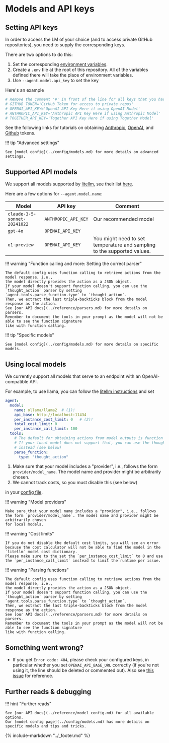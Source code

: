 # Models and API keys

## Setting API keys

In order to access the LM of your choice (and to access private GitHub repositories), you need to supply the corresponding keys.

There are two options to do this:

1. Set the corresponding [environment variables](https://www.cherryservers.com/blog/how-to-set-list-and-manage-linux-environment-variables).
2. Create a `.env` file at the root of this repository. All of the variables defined there will take the place of environment variables.
3. Use `--agent.model.api_key` to set the key

Here's an example

```bash
# Remove the comment '#' in front of the line for all keys that you have set
# GITHUB_TOKEN='GitHub Token for access to private repos'
# OPENAI_API_KEY='OpenAI API Key Here if using OpenAI Model'
# ANTHROPIC_API_KEY='Anthropic API Key Here if using Anthropic Model'
# TOGETHER_API_KEY='Together API Key Here if using Together Model'
```

See the following links for tutorials on obtaining [Anthropic](https://docs.anthropic.com/en/api/getting-started), [OpenAI](https://platform.openai.com/docs/quickstart/step-2-set-up-your-api-key), and [Github](https://docs.github.com/en/authentication/keeping-your-account-and-data-secure/managing-your-personal-access-tokens) tokens.

!!! tip "Advanced settings"

    See [model config](../config/models.md) for more details on advanced settings.

## Supported API models

We support all models supported by [litellm](https://github.com/BerriAI/litellm), see their list [here](https://docs.litellm.ai/docs/providers).

Here are a few options for `--agent.model.name`:

| Model | API key | Comment |
| ----- | ------- | ------- |
| `claude-3-5-sonnet-20241022` | `ANTHROPIC_API_KEY` | Our recommended model |
| `gpt-4o` | `OPENAI_API_KEY` | |
| `o1-preview` | `OPENAI_API_KEY` | You might need to set temperature and sampling to the supported values. |

!!! warning "Function calling and more: Setting the correct parser"

    The default config uses function calling to retrieve actions from the model response, i.e.,
    the model directly provides the action as a JSON object.
    If your model doesn't support function calling, you can use the `thought_action` parser by setting
    `agent.tools.parse_function.type` to `thought_action`.
    Then, we extract the last triple-backticks block from the model response as the action.
    See [our API docs](../reference/parsers.md) for more details on parsers.
    Remember to document the tools in your prompt as the model will not be able to see the function signature
    like with function calling.

!!! tip "Specific models"

    See [model config](../config/models.md) for more details on specific models.

## Using local models

We currently support all models that serve to an endpoint with an OpenAI-compatible API.

For example, to use llama, you can follow the [litellm instructions](https://docs.litellm.ai/docs/providers/ollama) and set

```yaml title="config/your_config.yaml"
agent:
  model:
    name: ollama/llama2  # (1)!
    api_base: http://localhost:11434
    per_instance_cost_limit: 0   # (2)!
    total_cost_limit: 0
    per_instance_call_limit: 100
  tools:
    # The default for obtaining actions from model outputs is function calling.
    # If your local model does not support that, you can use the thought_action parser
    # instead (see below)
    parse_function:
      type: "thought_action"
```

1. Make sure that your model includes a "provider", i.e., follows the form `provider/model_name`. The model name and provider might be arbitrarily chosen.
2. We cannot track costs, so you must disable this (see below)

in your [config file](../config/config.md).

!!! warning "Model providers"

    Make sure that your model name includes a "provider", i.e., follows the form `provider/model_name`. The model name and provider might be arbitrarily chosen
    for local models.

!!! warning "Cost limits"

    If you do not disable the default cost limits, you will see an error because the cost calculator will not be able to find the model in the `litellm` model cost dictionary.
    Please make sure to the set the `per_instance_cost_limit` to 0 and use the `per_instance_call_limit` instead to limit the runtime per issue.

!!! warning "Parsing functions"

    The default config uses function calling to retrieve actions from the model response, i.e.,
    the model directly provides the action as a JSON object.
    If your model doesn't support function calling, you can use the `thought_action` parser by setting
    `agent.tools.parse_function.type` to `thought_action`.
    Then, we extract the last triple-backticks block from the model response as the action.
    See [our API docs](../reference/parsers.md) for more details on parsers.
    Remember to document the tools in your prompt as the model will not be able to see the function signature
    like with function calling.

## Something went wrong?

* If you get `Error code: 404`, please check your configured keys, in particular
  whether you set `OPENAI_API_BASE_URL` correctly (if you're not using it, the
  line should be deleted or commented out).
  Also see [this issue](https://github.com/SWE-agent/SWE-agent/issues/467)
  for reference.


## Further reads & debugging

!!! hint "Further reads"

    See [our API docs](../reference/model_config.md) for all available options.
    Our [model config page](../config/models.md) has more details on specific models and tips and tricks.

{% include-markdown "../_footer.md" %}